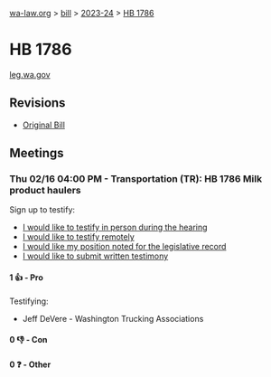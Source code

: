[wa-law.org](/) > [bill](/bill/) > [2023-24](/bill/2023-24/) > [HB 1786](/bill/2023-24/hb/1786/)

# HB 1786
[leg.wa.gov](https://app.leg.wa.gov/billsummary?BillNumber=1786&Year=2023&Initiative=false)

## Revisions
* [Original Bill](1/)

## Meetings
### Thu 02/16 04:00 PM - Transportation (TR): HB 1786 Milk product haulers
Sign up to testify:
* [I would like to testify in person during the hearing](https://app.leg.wa.gov/csi/Testifier/Add?chamber=House&mId=30731&aId=151718&caId=21455&tId=1)
* [I would like to testify remotely](https://app.leg.wa.gov/csi/Testifier/Add?chamber=House&mId=30731&aId=151718&caId=21455&tId=2)
* [I would like my position noted for the legislative record](https://app.leg.wa.gov/csi/Testifier/Add?chamber=House&mId=30731&aId=151718&caId=21455&tId=3)
* [I would like to submit written testimony](https://app.leg.wa.gov/csi/Testifier/Add?chamber=House&mId=30731&aId=151718&caId=21455&tId=4)

#### 1 👍 - Pro
Testifying:
* Jeff DeVere - Washington Trucking Associations

#### 0 👎 - Con

#### 0 ❓ - Other
